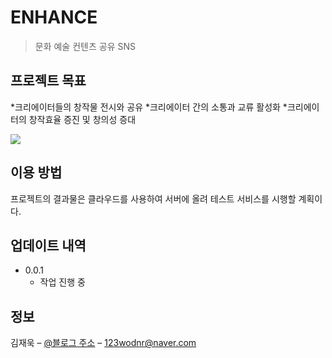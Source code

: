 # ENHANCE
> 문화 예술 컨텐츠 공유 SNS

## 프로젝트 목표
  *크리에이터들의 창작물 전시와 공유
  *크리에이터 간의 소통과 교류 활성화
  *크리에이터의 창작효율 증진 및 창의성 증대

![](../header.png)

## 이용 방법

프로젝트의 결과물은 클라우드를 사용하여 서버에 올려 테스트 서비스를 시행할 계획이다.

## 업데이트 내역

* 0.0.1
    * 작업 진행 중

## 정보

김재욱 – [@블로그 주소](https://woogiereal.tistory.com/) – 123wodnr@naver.com
